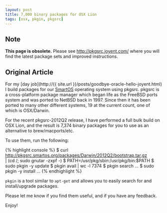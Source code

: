 ```yaml
---
layout: post
title: 7,000 binary packages for OSX Lion
tags: [osx, pkgin, pkgsrc]
---
```


## Note

__This page is obsolete.__  Please see <http://pkgsrc.joyent.com/> where you
will find the latest package sets and improved instructions.

## Original Article

For my [day job](http://{{ site.url }}/posts/goodbye-oracle-hello-joyent.html)
I build packages for our [SmartOS](http://smartos.org/) operating system using
pkgsrc.  pkgsrc is a cross-platform package manager which began life as the
FreeBSD ports system and was ported to NetBSD back in 1997.  Since then it has
been ported to many other different systems, 19 at the current count, one of
which is OSX/Darwin.

For the recent pkgsrc-2012Q2 release, I have performed a full bulk build on OSX
Lion, and the result is 7,374 binary packages for you to use as an alternative
to brew/macports/etc.

To use them, run the following:

{% highlight console %}
$ curl http://pkgsrc.smartos.org/packages/Darwin/2012Q2/bootstrap.tar.gz \
    | (cd /; sudo gnutar -zxpf -)
$ PATH=/usr/pkg/sbin:/usr/pkg/bin:$PATH
$ sudo pkgin -y update
$ pkgin avail | wc -l
    7374
$ pkgin search ...
$ sudo pkgin -y install ...
{% endhighlight %}

`pkgin` is a tool similar to `apt-get` and allows you to easily search for and
install/upgrade packages.

Please let me know if you find them useful, and if you have any feedback.

Enjoy!
